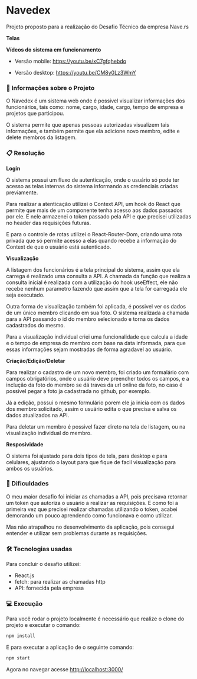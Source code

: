 # Navedex

Projeto proposto para a realização do Desafio Técnico da empresa Nave.rs

**Telas**

**Vídeos do sistema em funcionamento**


- Versão mobile: https://youtu.be/xC7gfqhebdo

- Versão desktop: https://youtu.be/CM8y0Lz3WmY

### :page_with_curl: Informações sobre o Projeto

O Navedex é um sistema web onde é possivel visualizar informações dos funcionários, tais como: nome, cargo, idade, cargo, tempo de empresa e projetos que participou.

O sistema permite que apenas pessoas autorizadas visualizem tais informações, e também permite que ela adicione novo membro, edite e delete membros da listagem.

### :clipboard: Resolução

**Login**

O sistema possui um fluxo de autenticação, onde o usuário só pode ter acesso as telas internas do sistema informando as credenciais criadas previamente.

Para realizar a atenticação utilizei o Context API, um hook do React que permite que mais de um componente tenha acesso aos dados passados por ele. E nele armazenei o token passado pela API e que precisei utilizadas no header das requisições futuras.

E para o controle de rotas utilizei o React-Router-Dom, criando uma rota privada que só permite acesso a elas quando recebe a informação do Context de que o usuário está autenticado.

**Visualização**

A listagem dos funcionários é a tela principal do sistema, assim que ela carrega é realizado uma consulta a API. A chamada da função que realiza a consulta inicial é realizada com a utilização do hook useEffect, ele não recebe nenhum parametro fazendo que assim que a tela for carregada ele seja executado.

Outra forma de visualização também foi aplicada, é possivel ver os dados de um único membro clicando em sua foto. O sistema realizada a chamada para a API passando o id do membro selecionado e torna os dados cadastrados do mesmo.

Para a visualização individual criei uma funcionalidade que calcula a idade e o tempo de empresa do membro com base na data informada, para que essas informações sejam mostradas de forma agradavel ao usuário.

**Criação/Edição/Deletar**

Para realizar o cadastro de um novo membro, foi criado um formalário com campos obrigatórios, onde o usuário deve preencher todos os campos, e a inclução da foto do membro se dá traves da url online da foto, no caso é possivel pegar a foto ja cadastrada no github, por exemplo.

Já a edição, possui o mesmo formulário porem ele ja inicia com os dados dos membro solicitado, assim o usuário edita o que precisa e salva os dados atualizados na API.

Para deletar um membro é possivel fazer direto na tela de listagem, ou na visualização individual do membro.


**Resposividade**

O sistema foi ajustado para dois tipos de tela, para desktop e para celulares, ajustando o layout para que fique de facil visualização para ambos os usuários.


### :running: Dificuldades

O meu maior desafio foi iniciar as chamadas a API, pois precisava retornar um token que autoriza o usuário a realizar as requisições. E como foi a primeira vez que precisei realizar chamadas utilizando o token, acabei demorando um pouco aprendendo como funcionava e como utilizar.

Mas não atrapalhou no desenvolvimento da aplicação, pois consegui entender e utilizar sem problemas durante as requisições.


### :hammer_and_wrench: Tecnologias usadas

Para concluir o desafio utilizei:
- React.js
- fetch: para realizar as chamadas http
- API: fornecida pela empresa

### :computer: Execução

Para você rodar o projeto localmente é necessário que realize o clone do projeto e executar o comando:

```bash
npm install
```

E para executar a aplicação de o seguinte comando:

```bash
npm start
```

Agora no navegar acesse [http://localhost:3000/](http://localhost:3000/)




